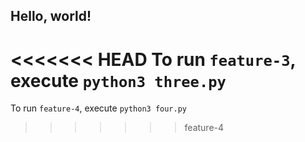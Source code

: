 ## Hello, world!

<<<<<<< HEAD
To run `feature-3`, execute `python3 three.py`
=======
To run `feature-4`, execute `python3 four.py`
>>>>>>> feature-4

